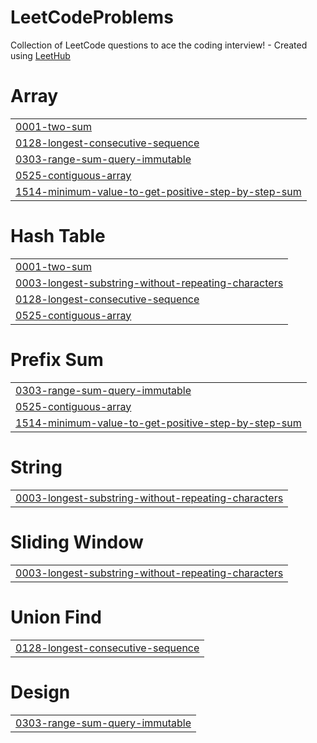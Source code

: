 # LeetCodeProblems
Collection of LeetCode questions to ace the coding interview! - Created using [LeetHub](https://github.com/QasimWani/LeetHub)


# Array
|  |
| ------- |
| [0001-two-sum](https://github.com/Ur-Code-Buddy/LeetCodeProblems/tree/master/0001-two-sum) |
| [0128-longest-consecutive-sequence](https://github.com/Ur-Code-Buddy/LeetCodeProblems/tree/master/0128-longest-consecutive-sequence) |
| [0303-range-sum-query-immutable](https://github.com/Ur-Code-Buddy/LeetCodeProblems/tree/master/0303-range-sum-query-immutable) |
| [0525-contiguous-array](https://github.com/Ur-Code-Buddy/LeetCodeProblems/tree/master/0525-contiguous-array) |
| [1514-minimum-value-to-get-positive-step-by-step-sum](https://github.com/Ur-Code-Buddy/LeetCodeProblems/tree/master/1514-minimum-value-to-get-positive-step-by-step-sum) |
# Hash Table
|  |
| ------- |
| [0001-two-sum](https://github.com/Ur-Code-Buddy/LeetCodeProblems/tree/master/0001-two-sum) |
| [0003-longest-substring-without-repeating-characters](https://github.com/Ur-Code-Buddy/LeetCodeProblems/tree/master/0003-longest-substring-without-repeating-characters) |
| [0128-longest-consecutive-sequence](https://github.com/Ur-Code-Buddy/LeetCodeProblems/tree/master/0128-longest-consecutive-sequence) |
| [0525-contiguous-array](https://github.com/Ur-Code-Buddy/LeetCodeProblems/tree/master/0525-contiguous-array) |
# Prefix Sum
|  |
| ------- |
| [0303-range-sum-query-immutable](https://github.com/Ur-Code-Buddy/LeetCodeProblems/tree/master/0303-range-sum-query-immutable) |
| [0525-contiguous-array](https://github.com/Ur-Code-Buddy/LeetCodeProblems/tree/master/0525-contiguous-array) |
| [1514-minimum-value-to-get-positive-step-by-step-sum](https://github.com/Ur-Code-Buddy/LeetCodeProblems/tree/master/1514-minimum-value-to-get-positive-step-by-step-sum) |
# String
|  |
| ------- |
| [0003-longest-substring-without-repeating-characters](https://github.com/Ur-Code-Buddy/LeetCodeProblems/tree/master/0003-longest-substring-without-repeating-characters) |
# Sliding Window
|  |
| ------- |
| [0003-longest-substring-without-repeating-characters](https://github.com/Ur-Code-Buddy/LeetCodeProblems/tree/master/0003-longest-substring-without-repeating-characters) |
# Union Find
|  |
| ------- |
| [0128-longest-consecutive-sequence](https://github.com/Ur-Code-Buddy/LeetCodeProblems/tree/master/0128-longest-consecutive-sequence) |
# Design
|  |
| ------- |
| [0303-range-sum-query-immutable](https://github.com/Ur-Code-Buddy/LeetCodeProblems/tree/master/0303-range-sum-query-immutable) |